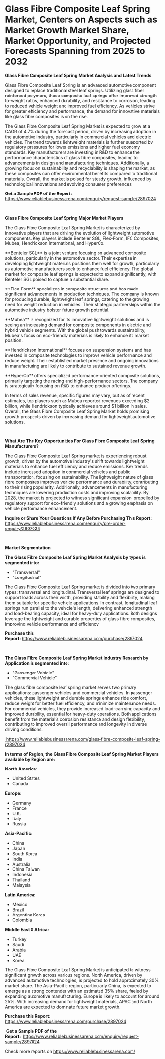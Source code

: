 <p><h1>Glass Fibre Composite Leaf Spring Market, Centers on Aspects such as Market Growth Market Share, Market Opportunity, and Projected Forecasts Spanning from 2025 to 2032</h1></p><p><strong>Glass Fibre Composite Leaf Spring Market Analysis and Latest Trends</strong></p>
<p><p>Glass Fibre Composite Leaf Spring is an advanced automotive component designed to replace traditional steel leaf springs. Utilizing glass fiber reinforced polymers, these composite leaf springs offer improved strength-to-weight ratios, enhanced durability, and resistance to corrosion, leading to reduced vehicle weight and improved fuel efficiency. As vehicles strive for greater efficiency and performance, the demand for innovative materials like glass fibre composites is on the rise.</p><p>The Glass Fibre Composite Leaf Spring Market is expected to grow at a CAGR of 4.7% during the forecast period, driven by increasing adoption in the automotive industry, particularly in commercial vehicles and electric vehicles. The trend towards lightweight materials is further supported by regulatory pressures for lower emissions and higher fuel economy standards. Key manufacturers are investing in R&D to enhance the performance characteristics of glass fibre composites, leading to advancements in design and manufacturing techniques. Additionally, a growing focus on sustainability and recyclability is shaping the market, as these composites can offer environmental benefits compared to traditional materials. Overall, the market is poised for steady growth, influenced by technological innovations and evolving consumer preferences.</p></p>
<p><strong>Get a Sample PDF of the Report:&nbsp;</strong> <a href="https://www.reliablebusinessarena.com/enquiry/request-sample/2897024?utm_campaign=2475&utm_medium=2&utm_source=Github&utm_content=ia&utm_term=15032025&utm_id=glass-fibre-composite-leaf-spring">https://www.reliablebusinessarena.com/enquiry/request-sample/2897024</a></p>
<p>&nbsp;</p>
<p><strong>Glass Fibre Composite Leaf Spring Major Market Players</strong></p>
<p><p>The Glass Fibre Composite Leaf Spring Market is characterized by innovative players that are driving the evolution of lightweight automotive components. Key players include Benteler SGL, Flex-Form, IFC Composites, Mubea, Hendrickson International, and HyperCo.</p><p>**Benteler SGL** is a joint venture focusing on advanced composite solutions, particularly in the automotive sector. Their expertise in developing lightweight materials positions them well for growth, particularly as automotive manufacturers seek to enhance fuel efficiency. The global market for composite leaf springs is expected to expand significantly, with Benteler SGL poised to capture a substantial share.</p><p>**Flex-Form** specializes in composite structures and has made significant advancements in production techniques. The company is known for producing durable, lightweight leaf springs, catering to the growing need for weight reduction in vehicles. Their strategic partnerships within the automotive industry bolster future growth potential.</p><p>**Mubea** is recognized for its innovative lightweight solutions and is seeing an increasing demand for composite components in electric and hybrid vehicle segments. With the global push towards sustainability, Mubea's focus on eco-friendly materials is likely to enhance its market position.</p><p>**Hendrickson International** focuses on suspension systems and has invested in composite technologies to improve vehicle performance and reduce weight. Their established market presence and ongoing innovations in manufacturing are likely to contribute to sustained revenue growth.</p><p>**HyperCo** offers specialized performance-oriented composite solutions, primarily targeting the racing and high-performance sectors. The company is strategically focusing on R&D to enhance product offerings.</p><p>In terms of sales revenue, specific figures may vary, but as of recent estimates, top players such as Mubea reported revenues exceeding $2 billion, while Hendrickson typically achieves around $1 billion in sales. Overall, the Glass Fibre Composite Leaf Spring Market holds promising growth prospects driven by increasing demand for lightweight automotive solutions.</p></p>
<p>&nbsp;</p>
<p><strong>What Are The Key Opportunities For Glass Fibre Composite Leaf Spring Manufacturers?</strong></p>
<p><p>The Glass Fibre Composite Leaf Spring market is experiencing robust growth, driven by the automotive industry's shift towards lightweight materials to enhance fuel efficiency and reduce emissions. Key trends include increased adoption in commercial vehicles and public transportation, focusing on sustainability. The lightweight nature of glass fibre composites improves vehicle performance and durability, contributing to their rising popularity. Additionally, advancements in manufacturing techniques are lowering production costs and improving scalability. By 2028, the market is projected to witness significant expansion, propelled by regulatory support for eco-friendly solutions and a growing emphasis on vehicle performance enhancement.</p></p>
<p><strong>Inquire or Share Your Questions If Any Before Purchasing This Report:</strong> <a href="https://www.reliablebusinessarena.com/enquiry/pre-order-enquiry/2897024?utm_campaign=2475&utm_medium=2&utm_source=Github&utm_content=ia&utm_term=15032025&utm_id=glass-fibre-composite-leaf-spring">https://www.reliablebusinessarena.com/enquiry/pre-order-enquiry/2897024</a></p>
<p>&nbsp;</p>
<p><strong>Market Segmentation</strong></p>
<p><strong>The Glass Fibre Composite Leaf Spring Market Analysis by types is segmented into:</strong></p>
<p><ul><li>"Transversal"</li><li>"Longitudinal"</li></ul></p>
<p><p>The Glass Fibre Composite Leaf Spring market is divided into two primary types: transversal and longitudinal. Transversal leaf springs are designed to support loads across their width, providing stability and flexibility, making them suitable for specific vehicle applications. In contrast, longitudinal leaf springs run parallel to the vehicle's length, delivering enhanced strength and load-bearing capacity, ideal for heavy-duty applications. Both designs leverage the lightweight and durable properties of glass fibre composites, improving vehicle performance and efficiency.</p></p>
<p><strong>Purchase this Report:&nbsp;</strong><a href="https://www.reliablebusinessarena.com/purchase/2897024?utm_campaign=2475&utm_medium=2&utm_source=Github&utm_content=ia&utm_term=15032025&utm_id=glass-fibre-composite-leaf-spring">https://www.reliablebusinessarena.com/purchase/2897024</a></p>
<p>&nbsp;</p>
<p><strong>The Glass Fibre Composite Leaf Spring Market Industry Research by Application is segmented into:</strong></p>
<p><ul><li>"Passenger Vehicle"</li><li>"Commercial Vehicle"</li></ul></p>
<p><p>The glass fibre composite leaf spring market serves two primary applications: passenger vehicles and commercial vehicles. In passenger vehicles, these lightweight and durable springs enhance ride comfort, reduce weight for better fuel efficiency, and minimize maintenance needs. For commercial vehicles, they provide increased load-carrying capacity and improved durability, essential for heavy-duty operations. Both applications benefit from the material’s corrosion resistance and design flexibility, contributing to improved overall performance and longevity in diverse driving conditions.</p></p>
<p><a href="https://www.reliablebusinessarena.com/glass-fibre-composite-leaf-spring-r2897024?utm_campaign=2475&utm_medium=2&utm_source=Github&utm_content=ia&utm_term=15032025&utm_id=glass-fibre-composite-leaf-spring">&nbsp;https://www.reliablebusinessarena.com/glass-fibre-composite-leaf-spring-r2897024</a></p>
<p><strong>In terms of Region, the Glass Fibre Composite Leaf Spring Market Players available by Region are:</strong></p>
<p>
    <p> <strong> North America: </strong>
        <ul>
            <li>United States</li>
            <li>Canada</li>
        </ul>
        </p> 
    <p> <strong> Europe: </strong>
        <ul>
            <li>Germany</li>
            <li>France</li>
            <li>U.K.</li>
            <li>Italy</li>
            <li>Russia</li>
        </ul>
        </p> 
    <p> <strong> Asia-Pacific: </strong>
        <ul>
            <li>China</li>
            <li>Japan</li>
            <li>South Korea</li>
            <li>India</li>
            <li>Australia</li>
            <li>China Taiwan</li>
            <li>Indonesia</li>
            <li>Thailand</li>
            <li>Malaysia</li>
        </ul>
        </p> 
    <p> <strong> Latin America: </strong>
        <ul>
            <li>Mexico</li>
            <li>Brazil</li>
            <li>Argentina Korea</li>
            <li>Colombia</li>
        </ul>
        </p> 
    <p> <strong> Middle East & Africa: </strong>
        <ul>
            <li>Turkey</li>
            <li>Saudi</li>
            <li>Arabia</li>
            <li>UAE</li>
            <li>Korea</li>
        </ul>
    </p>
    </p>
<p><p>The Glass Fibre Composite Leaf Spring Market is anticipated to witness significant growth across various regions. North America, driven by advanced automotive technologies, is projected to hold approximately 30% market share. The Asia-Pacific region, particularly China, is expected to emerge as a strong contender with an estimated 35% share, fueled by expanding automotive manufacturing. Europe is likely to account for around 25%. With increasing demand for lightweight materials, APAC and North America are expected to dominate future market growth.</p></p>
<p><strong>Purchase this Report: </strong><a href="https://www.reliablebusinessarena.com/purchase/2897024?utm_campaign=2475&utm_medium=2&utm_source=Github&utm_content=ia&utm_term=15032025&utm_id=glass-fibre-composite-leaf-spring">https://www.reliablebusinessarena.com/purchase/2897024</a></p>
<p>&nbsp;<strong>Get a Sample PDF of the Report:&nbsp;&nbsp;</strong><a href="https://www.reliablebusinessarena.com/enquiry/request-sample/2897024?utm_campaign=2475&utm_medium=2&utm_source=Github&utm_content=ia&utm_term=15032025&utm_id=glass-fibre-composite-leaf-spring">https://www.reliablebusinessarena.com/enquiry/request-sample/2897024</a></p>
<p><strong></strong></p>
<p>Check more reports on <a href="https://www.reliablebusinessarena.com/?utm_campaign=2475&utm_medium=2&utm_source=Github&utm_content=ia&utm_term=15032025&utm_id=glass-fibre-composite-leaf-spring">https://www.reliablebusinessarena.com/</a></p>
